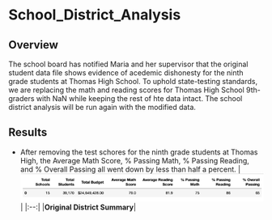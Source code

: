 # School_District_Analysis

## Overview

The school board has notified Maria and her supervisor that the original student data file shows evidence of acedemic dishonesty for the ninth grade students at Thomas High School. To uphold state-testing standards, we are replacing the math and reading scores for Thomas High School 9th-graders with NaN while keeping the rest of hte data intact. The school district analysis will be run again with the modified data.

## Results
- After removing the test schores for the ninth grade students at Thomas High, the Average Math Score, % Passing Math, % Passing Reading, and % Overall Passing all went down by less than half a percent.
|![Original District Summary](/images/original_district_summary.png)|
|:--:|
|<b>Original District Summary</b>|